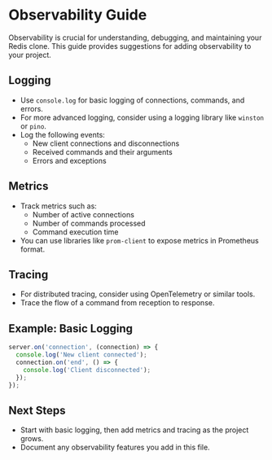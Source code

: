 # Observability Guide

Observability is crucial for understanding, debugging, and maintaining your Redis clone. This guide provides suggestions for adding observability to your project.

## Logging

- Use `console.log` for basic logging of connections, commands, and errors.
- For more advanced logging, consider using a logging library like `winston` or `pino`.
- Log the following events:
  - New client connections and disconnections
  - Received commands and their arguments
  - Errors and exceptions

## Metrics

- Track metrics such as:
  - Number of active connections
  - Number of commands processed
  - Command execution time
- You can use libraries like `prom-client` to expose metrics in Prometheus format.

## Tracing

- For distributed tracing, consider using OpenTelemetry or similar tools.
- Trace the flow of a command from reception to response.

## Example: Basic Logging

```js
server.on('connection', (connection) => {
  console.log('New client connected');
  connection.on('end', () => {
    console.log('Client disconnected');
  });
});
```

## Next Steps

- Start with basic logging, then add metrics and tracing as the project grows.
- Document any observability features you add in this file.
